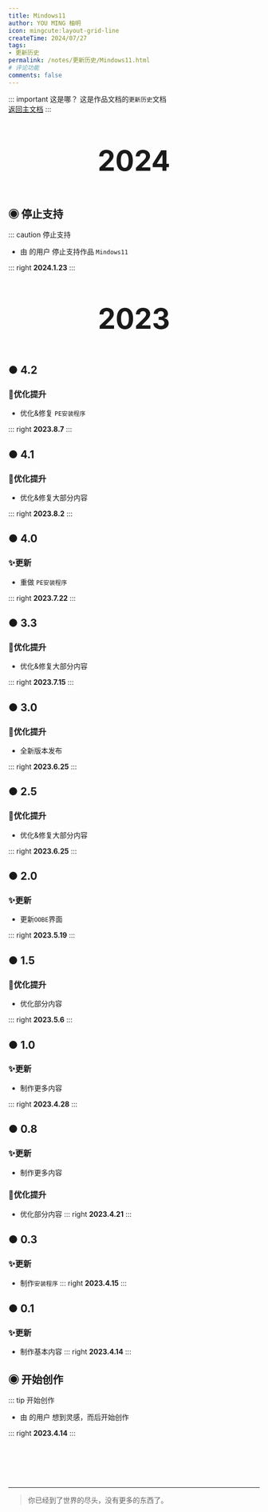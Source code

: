```yaml
---
title: Mindows11
author: YOU MING 柚明
icon: mingcute:layout-grid-line
createTime: 2024/07/27
tags:
- 更新历史
permalink: /notes/更新历史/Mindows11.html
# 评论功能
comments: false
---
```


::: important 这是哪？
这是作品文档的`更新历史`文档  
[返回主文档](/notes/Mindows11.html)
:::

<div style="text-align: center; ">
    <p style="font-size: 56px; font-weight: 650; margin-top: 60px">2024</p>
</div>


## ◉ 停止支持
::: caution 停止支持
- 由 <Badge text="Youming 工作室" type="tip" /> 的用户 <Badge text="柚明" type="tip" /> 停止支持作品 `Mindows11`

::: right
**2024.1.23**
:::


<div style="text-align: center; ">
    <p style="font-size: 56px; font-weight: 650; margin-top: 60px">2023</p>
</div>


## ● 4.2 <Badge text="正式版" type="tip" />
### 🚀优化提升

- 优化&修复 `PE安装程序`

::: right
**2023.8.7**
:::


## ● 4.1 <Badge text="正式版" type="tip" />
### 🚀优化提升

- 优化&修复大部分内容

::: right
**2023.8.2**
:::


## ● 4.0 <Badge text="正式版" type="tip" />
### ✨更新

- 重做 `PE安装程序`

::: right
**2023.7.22**
:::


## ● 3.3 <Badge text="正式版" type="tip" />
### 🚀优化提升

- 优化&修复大部分内容

::: right
**2023.7.15**
:::


## ● 3.0 <Badge text="正式版" type="tip" />
### 🚀优化提升

- 全新版本发布

::: right
**2023.6.25**
:::


## ● 2.5 <Badge text="正式版" type="tip" />
### 🚀优化提升

- 优化&修复大部分内容

::: right
**2023.6.25**
:::


## ● 2.0 <Badge text="正式版" type="tip" />
### ✨更新

- 更新`OOBE`界面

::: right
**2023.5.19**
:::


## ● 1.5 <Badge text="正式版" type="tip" />
### 🚀优化提升

- 优化部分内容

::: right
**2023.5.6**
:::


## ● 1.0 <Badge text="内测版" type="danger" />
### ✨更新

- 制作更多内容

::: right
**2023.4.28**
:::


## ● 0.8 <Badge text="内测版" type="danger" />
### ✨更新

- 制作更多内容

### 🚀优化提升

- 优化部分内容
::: right
**2023.4.21**
:::


## ● 0.3 <Badge text="内测版" type="danger" />
### ✨更新

- 制作`安装程序`
::: right
**2023.4.15**
:::


## ● 0.1 <Badge text="内测版" type="danger" />
### ✨更新

- 制作基本内容
::: right
**2023.4.14**
:::


## ◉ 开始创作
::: tip 开始创作
- 由 <Badge text="Youming 工作室" type="tip" /> 的用户 <Badge text="柚明" type="tip" /> 想到灵感，而后开始创作

::: right
**2023.4.14**
:::

<p style="margin-top: 100px"></p>

---

> 你已经到了世界的尽头，没有更多的东西了。